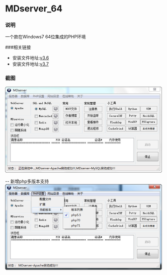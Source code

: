 # MDserver_64

### 说明
一个款在Windows7 64位集成的PHP环境

###相关链接
- 安装文件地址:[v3.6](http://pan.baidu.com/s/1gft2KX9)
- 安装文件地址:[v3.7](http://pan.baidu.com/s/1kV2izmJ)

### 截图
[![截图](/images/screen_1.jpg)](/images/screen_1.jpg)

-- 新增php多版本支持
[![截图](/images/screen_2.jpg)](/images/screen_2.jpg)
